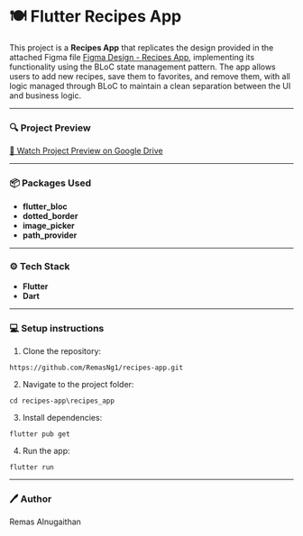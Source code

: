 # 🍽️ Flutter Recipes App 

This project is a **Recipes App** that replicates the design provided in the attached Figma file [Figma Design - Recipes App](https://www.figma.com/design/NLdRsBpwJgHfSmXJq2i4a1/Recipes-App-(Community)?node-id=156-0&p=f&t=R5WBS1mIYbJyNTdW-0), implementing its functionality using the BLoC state management pattern. The app allows users to add new recipes, save them to favorites, and remove them, with all logic managed through BLoC to maintain a clean separation between the UI and business logic.

---
### 🔍 Project Preview


[🎥 Watch Project Preview on Google Drive](https://drive.google.com/file/d/1TtPa_EXgFg8rDizPr3fcxZO-vjTn303e/view?usp=sharing)


---
### 📦 Packages Used

- **flutter_bloc**
- **dotted_border**
- **image_picker**
- **path_provider**


---

### ⚙️ Tech Stack
- **Flutter**
- **Dart**

---
### 💻  Setup instructions 

 1. Clone the repository:

```
https://github.com/RemasNg1/recipes-app.git
```
2. Navigate to the project folder:

```
cd recipes-app\recipes_app
```

3. Install dependencies:
```
flutter pub get
```

 4. Run the app:
 ```
 flutter run 
 ```  

---
### 🖊️ Author
Remas Alnugaithan

